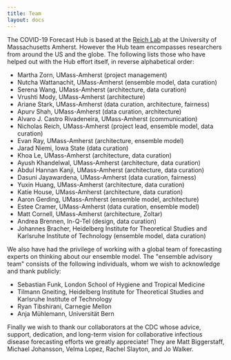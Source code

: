 ```yaml
---
title: Team
layout: docs
---
```


The COVID-19 Forecast Hub is based at the <a href="https://reichlab.io/" target="_blank">Reich Lab</a> at the University of Massachusetts Amherst. However the Hub team encompasses researchers from around the US and the globe. The following lists those who have helped out with the Hub effort itself, in reverse alphabetical order: 

 - Martha Zorn, UMass-Amherst (project management)
 - Nutcha Wattanachit, UMass-Amherst (ensemble model, data curation)
 - Serena Wang, UMass-Amherst (architecture, data curation)
 - Vrushti Mody, UMass-Amherst (architecture)
 - Ariane Stark, UMass-Amherst (data curation, architecture, fairness)
 - Apurv Shah, UMass-Amherst (data curation, architecture)
 - Alvaro J. Castro Rivadeneira, UMass-Amherst (communication)
 - Nicholas Reich, UMass-Amherst (project lead, ensemble model, data curation)
 - Evan Ray, UMass-Amherst (architecture, ensemble model)
 - Jarad Niemi, Iowa State (data curation)
 - Khoa Le, UMass-Amherst (architecture, data curation)
 - Ayush Khandelwal, UMass-Amherst (architecture, data curation)
 - Abdul Hannan Kanji, UMass-Amherst (architecture, data curation)
 - Dasuni Jayawardena, UMass-Amherst (data curation, fairness)
 - Yuxin Huang, UMass-Amherst (architecture, data curation)
 - Katie House, UMass-Amherst (architecture, data curation)
 - Aaron Gerding, UMass-Amherst (ensemble model, architecture)
 - Estee Cramer, UMass-Amherst (data curation, ensemble model)
 - Matt Cornell, UMass-Amherst (architecture, Zoltar)
 - Andrea Brennen, In-Q-Tel (design, data curation)
 - Johannes Bracher, Heidelberg Institute for Theoretical Studies and Karlsruhe Institute of Technology (ensemble model, data curation)
 
 We also have had the privilege of working with a global team of forecasting experts on thinking about our ensemble model. The "ensemble advisory team" consists of the following individuals, whom we wish to acknowledge and thank publicly:
 
  - Sebastian Funk, London School of Hygiene and Tropical Medicine
  - Tilmann Gneiting, Heidelberg Institute for Theoretical Studies and Karlsruhe Institute of Technology
  - Ryan Tibshirani, Carnegie Mellon
  - Anja Mühlemann, Universität Bern
  
Finally we wish to thank our collaborators at the CDC whose advice, support, dedication, and long-term vision for collaborative infectious disease forecasting efforts we greatly appreciate! They are Matt Biggerstaff, Michael Johansson, Velma Lopez, Rachel Slayton, and Jo Walker.
